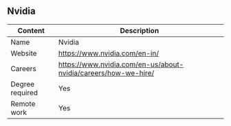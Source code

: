 ## Nvidia

Content|Description
-|-
Name|Nvidia
Website|https://www.nvidia.com/en-in/
Careers|https://www.nvidia.com/en-us/about-nvidia/careers/how-we-hire/
Degree required|Yes
Remote work|Yes
